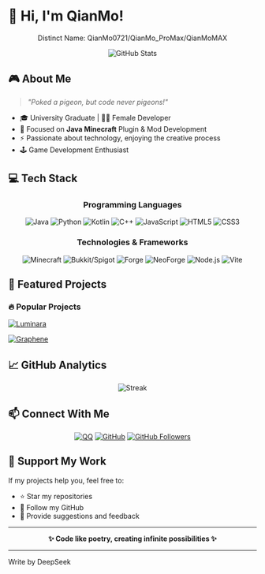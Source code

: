 # 👋 Hi, I'm QianMo!

<div align="center">

Distinct Name: QianMo0721/QianMo_ProMax/QianMoMAX

![GitHub Stats](https://github-readme-stats.vercel.app/api?username=QianMo0721&show_icons=true&theme=ambient_gradient)

</div>

## 🎮 About Me

> *"Poked a pigeon, but code never pigeons!"*

- 🎓 University Graduate | 👩‍💻 Female Developer
- 🎯 Focused on **Java Minecraft** Plugin & Mod Development
- ⚡ Passionate about technology, enjoying the creative process
- 🕹️ Game Development Enthusiast

## 💻 Tech Stack

<div align="center">

### Programming Languages
![Java](https://img.shields.io/badge/java-%23ED8B00.svg?style=for-the-badge&logo=openjdk&logoColor=white)
![Python](https://img.shields.io/badge/Python-3776AB?style=for-the-badge&logo=python&logoColor=white)
![Kotlin](https://img.shields.io/badge/kotlin-%237F52FF.svg?style=for-the-badge&logo=kotlin&logoColor=white)
![C++](https://img.shields.io/badge/C++-00599C?style=for-the-badge&logo=c%2B%2B&logoColor=white)
![JavaScript](https://img.shields.io/badge/JavaScript-F7DF1E?style=for-the-badge&logo=javascript&logoColor=black)
![HTML5](https://img.shields.io/badge/HTML5-E34F26?style=for-the-badge&logo=html5&logoColor=white)
![CSS3](https://img.shields.io/badge/CSS3-1572B6?style=for-the-badge&logo=css3&logoColor=white)

### Technologies & Frameworks
![Minecraft](https://img.shields.io/badge/Minecraft-62B47A?style=for-the-badge&logo=minecraft&logoColor=white)
![Bukkit/Spigot](https://img.shields.io/badge/Bukkit/Spigot-Development-orange?style=for-the-badge)
![Forge](https://img.shields.io/badge/Forge_Modding-Development-red?style=for-the-badge)
![NeoForge](https://img.shields.io/badge/NeoForge-Development-blue?style=for-the-badge)
![Node.js](https://img.shields.io/badge/Node.js-339933?style=for-the-badge&logo=nodedotjs&logoColor=white)
![Vite](https://img.shields.io/badge/Vite-646CFF?style=for-the-badge&logo=vite&logoColor=white)

</div>

## 🎨 Featured Projects

### 🔥 Popular Projects
[![Luminara](https://github-readme-stats.vercel.app/api/pin/?username=CraftAmethyst&repo=Luminara)](https://github.com/CraftAmethyst/Luminara)

[![Graphene](https://github-readme-stats.vercel.app/api/pin/?username=CraftAmethyst&repo=Graphene)](https://github.com/CraftAmethyst/Graphene)

## 📈 GitHub Analytics

<div align="center">

![Streak](https://github-readme-streak-stats.herokuapp.com/?user=QianMo0721&theme=radical)

</div>

## 📫 Connect With Me

<div align="center">

[![QQ](https://img.shields.io/badge/QQ-3142150691-FF6B6B?style=for-the-badge&logo=tencentqq&logoColor=white)](http://wpa.qq.com/msgrd?v=3&uin=3142150691&site=qq&menu=yes)
[![GitHub](https://img.shields.io/badge/GitHub-QianMo0721-181717?style=for-the-badge&logo=github&logoColor=white)](https://github.com/QianMo0721)
[![GitHub Followers](https://img.shields.io/github/followers/QianMo0721?style=for-the-badge&logo=github)](https://github.com/QianMo0721)

</div>

## 💖 Support My Work

If my projects help you, feel free to:
- ⭐ Star my repositories
- 🔔 Follow my GitHub
- 💬 Provide suggestions and feedback

---

<div align="center">

**✨ Code like poetry, creating infinite possibilities ✨**

</div>

---

Write by DeepSeek
